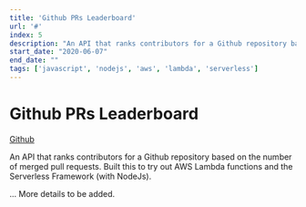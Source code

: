 ```yaml
---
title: 'Github PRs Leaderboard'
url: '#'
index: 5
description: "An API that ranks contributors for a Github repository based on the number of merged pull requests."
start_date: "2020-06-07"
end_date: ""
tags: ['javascript', 'nodejs', 'aws', 'lambda', 'serverless']
---
```


# Github PRs Leaderboard

<a href="https://github.com/virajvchavan/github-leaderboards" class="project_linkouts" target='_blank'>Github</a>

An API that ranks contributors for a Github repository based on the number of merged pull requests.
Built this to try out AWS Lambda functions and the Serverless Framework (with NodeJs).

... More details to be added.
